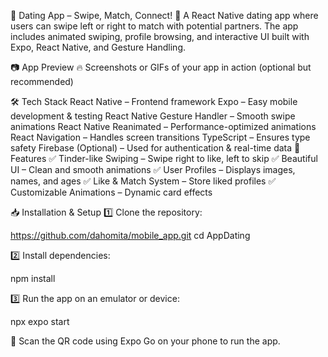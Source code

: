 📌 Dating App – Swipe, Match, Connect!
🚀 A React Native dating app where users can swipe left or right to match with potential partners. The app includes animated swiping, profile browsing, and interactive UI built with Expo, React Native, and Gesture Handling.

📷 App Preview
🔥 Screenshots or GIFs of your app in action (optional but recommended)

🛠 Tech Stack
React Native – Frontend framework
Expo – Easy mobile development & testing
React Native Gesture Handler – Smooth swipe animations
React Native Reanimated – Performance-optimized animations
React Navigation – Handles screen transitions
TypeScript – Ensures type safety
Firebase (Optional) – Used for authentication & real-time data
🎨 Features
✅ Tinder-like Swiping – Swipe right to like, left to skip
✅ Beautiful UI – Clean and smooth animations
✅ User Profiles – Displays images, names, and ages
✅ Like & Match System – Store liked profiles
✅ Customizable Animations – Dynamic card effects

📥 Installation & Setup
1️⃣ Clone the repository:

https://github.com/dahomita/mobile_app.git
cd AppDating

2️⃣ Install dependencies:

npm install

3️⃣ Run the app on an emulator or device:

npx expo start

📱 Scan the QR code using Expo Go on your phone to run the app.

